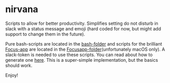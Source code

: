 # nirvana
Scripts to allow for better productivity. Simplifies setting do not disturb in slack with a status message and emoji (hard coded for now, but might add support to change them in the future).

Pure bash-scripts are located in the [bash-folder](bash/) and scripts for the brilliant [Focus-app](https://heyfocus.com/) are located in the [Focusapp-folder](focusapp/)(unfortunately macOS only). A slack-token is needed to use these scripts. You can read about how to generate one [here](https://get.slack.help/hc/en-us/articles/215770388-Create-and-regenerate-API-tokens). This is a super-simple implementation, but the basics should work.

Enjoy!
